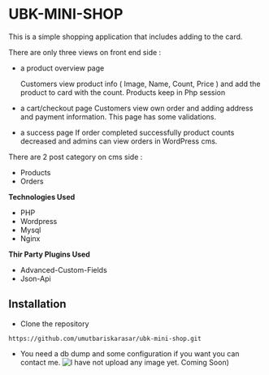 # UBK-MINI-SHOP
 This is a simple shopping application that includes adding to the card.

There are only three views on front end side :
 - a product overview page
 
   Customers view product info ( Image, Name, Count, Price ) and add the product to card with the count. Products keep in Php session
 - a cart/checkout page
   Customers view own order and adding address and payment information. This page has some validations.
 - a success page
   If order completed successfully product counts decreased and admins can view orders in WordPress cms. 

There are 2 post category on cms side :
- Products
- Orders

**Technologies Used**
- PHP 
- Wordpress
- Mysql 
- Nginx 

**Thir Party Plugins Used**
- Advanced-Custom-Fields
- Json-Api

## Installation
* Clone the repository 

`https://github.com/umutbariskarasar/ubk-mini-shop.git`

* You need a db dump and some configuration if you want you can contact me. 
![I have not upload any image yet. Coming Soon](http:noimageyet:))
